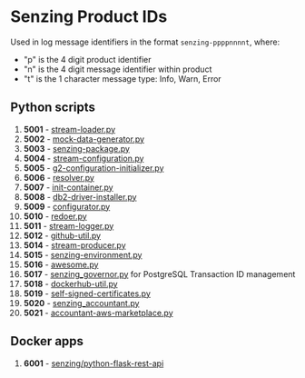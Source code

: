 # Senzing Product IDs

Used in log message identifiers in the format `senzing-ppppnnnnt`, where:

- "p" is the 4 digit product identifier
- "n" is the 4 digit message identifier within product
- "t" is the 1 character message type: Info, Warn, Error

## Python scripts

1. **5001** - [stream-loader.py](https://github.com/Senzing/stream-loader/blob/master/stream-loader.py)
1. **5002** - [mock-data-generator.py](https://github.com/Senzing/mock-data-generator/blob/master/mock-data-generator.py)
1. **5003** - [senzing-package.py](https://github.com/Senzing/senzing-package/blob/master/senzing-package.py)
1. **5004** - [stream-configuration.py](https://github.com/Senzing/stream-configuration/blob/master/stream-configuration.py)
1. **5005** - [g2-configuration-initializer.py](https://github.com/Senzing/g2-configuration-initializer/blob/master/g2-configuration-initializer.py)
1. **5006** - [resolver.py](https://github.com/Senzing/resolver/blob/master/resolver.py)
1. **5007** - [init-container.py](https://github.com/Senzing/docker-init-container/blob/master/init-container.py)
1. **5008** - [db2-driver-installer.py](https://github.com/Senzing/docker-db2-driver-installer/blob/master/db2-driver-installer.py)
1. **5009** - [configurator.py](https://github.com/Senzing/configurator/blob/master/configurator.py)
1. **5010** - [redoer.py](https://github.com/Senzing/redoer/blob/master/redoer.py)
1. **5011** - [stream-logger.py](https://github.com/Senzing/stream-logger/blob/master/stream-logger.py)
1. **5012** - [github-util.py](https://github.com/Senzing/github-util/blob/master/github-util.py)
1. **5014** - [stream-producer.py](https://github.com/Senzing/stream-producer/blob/master/stream-producer.py)
1. **5015** - [senzing-environment.py](https://github.com/Senzing/stream-producer/blob/master/senzing-environment.py)
1. **5016** - [awesome.py](https://github.com/Senzing/awesome/blob/master/awesome.py)
1. **5017** - [senzing_governor.py](https://github.com/Senzing/governor-postgresql-transaction-id/blob/master/senzing_governor.py) for PostgreSQL Transaction ID management
1. **5018** - [dockerhub-util.py](https://github.com/Senzing/dockerhub-util/blob/master/dockerhub-util.py)
1. **5019** - [self-signed-certificates.py](https://github.com/Senzing/aws-lambda-docker-self-signed-certificates/blob/main/self-signed-certificates.py)
1. **5020** - [senzing_accountant.py](https://github.com/Senzing/accountant-aws-marketplace)
1. **5021** - [accountant-aws-marketplace.py](https://github.com/Senzing/accountant-aws-marketplace)

## Docker apps

1. **6001** - [senzing/python-flask-rest-api](https://github.com/Senzing/docker-python-flask-rest-api)
